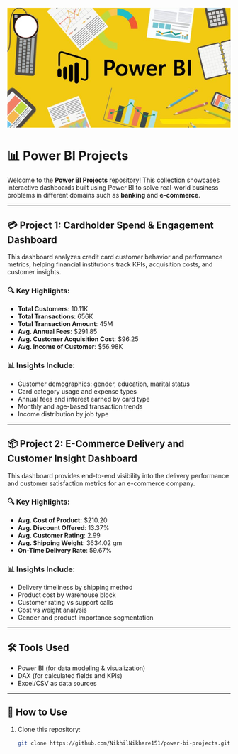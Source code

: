 ![Power BI Dashboard](images/power_bi.jpg)

# 📊 Power BI Projects

Welcome to the **Power BI Projects** repository! This collection showcases interactive dashboards built using Power BI to solve real-world business problems in different domains such as **banking** and **e-commerce**.

---

## 💳 Project 1: Cardholder Spend & Engagement Dashboard

This dashboard analyzes credit card customer behavior and performance metrics, helping financial institutions track KPIs, acquisition costs, and customer insights.

### 🔍 Key Highlights:
- **Total Customers**: 10.11K
- **Total Transactions**: 656K
- **Total Transaction Amount**: 45M
- **Avg. Annual Fees**: \$291.85
- **Avg. Customer Acquisition Cost**: \$96.25
- **Avg. Income of Customer**: \$56.98K

### 📊 Insights Include:
- Customer demographics: gender, education, marital status
- Card category usage and expense types
- Annual fees and interest earned by card type
- Monthly and age-based transaction trends
- Income distribution by job type

---

## 📦 Project 2: E-Commerce Delivery and Customer Insight Dashboard

This dashboard provides end-to-end visibility into the delivery performance and customer satisfaction metrics for an e-commerce company.

### 🔍 Key Highlights:
- **Avg. Cost of Product**: \$210.20
- **Avg. Discount Offered**: 13.37%
- **Avg. Customer Rating**: 2.99
- **Avg. Shipping Weight**: 3634.02 gm
- **On-Time Delivery Rate**: 59.67%

### 📊 Insights Include:
- Delivery timeliness by shipping method
- Product cost by warehouse block
- Customer rating vs support calls
- Cost vs weight analysis
- Gender and product importance segmentation

---

## 🛠️ Tools Used

- Power BI (for data modeling & visualization)
- DAX (for calculated fields and KPIs)
- Excel/CSV as data sources

---

## 🚀 How to Use

1. Clone this repository:
   ```bash
   git clone https://github.com/NikhilNikhare151/power-bi-projects.git


